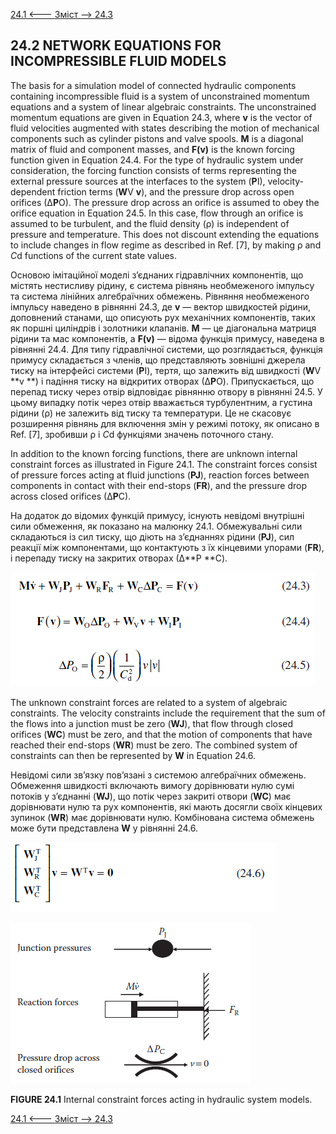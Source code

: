 [24.1 <--- ](24_1.md) [   Зміст   ](README.md) [--> 24.3](24_3.md)

## 24.2 NETWORK EQUATIONS FOR INCOMPRESSIBLE FLUID MODELS

The basis for a simulation model of connected hydraulic components containing incompressible fluid is a system of unconstrained momentum equations and a system of linear algebraic constraints. The unconstrained momentum equations are given in Equation 24.3, where **v** is the vector of fluid velocities augmented with states describing the motion of mechanical components such as cylinder pistons and valve spools. **M** is a diagonal matrix of fluid and component masses, and **F(v)** is the known forcing function given in Equation 24.4. For the type of hydraulic system under consideration, the forcing function consists of terms representing the external pressure sources at the interfaces to the system (**P**I), velocity-dependent friction terms (**W**V **v**), and the pressure drop across open orifices (∆**P**O). The pressure drop across an orifice is assumed to obey the orifice equation in Equation 24.5. In this case, flow through an orifice is assumed to be turbulent, and the fluid density (ρ) is independent of pressure and temperature. This does not discount extending the equations to include changes in flow regime as described in Ref. [7], by making ρ and *C*d functions of the current state values.

Основою імітаційної моделі з’єднаних гідравлічних компонентів, що містять нестисливу рідину, є система рівнянь необмеженого імпульсу та система лінійних алгебраїчних обмежень. Рівняння необмеженого імпульсу наведено в рівнянні 24.3, де **v** — вектор швидкостей рідини, доповнений станами, що описують рух механічних компонентів, таких як поршні циліндрів і золотники клапанів. **M** — це діагональна матриця рідини та мас компонентів, а **F(v)** — відома функція примусу, наведена в рівнянні 24.4. Для типу гідравлічної системи, що розглядається, функція примусу складається з членів, що представляють зовнішні джерела тиску на інтерфейсі системи (**P**I), тертя, що залежить від швидкості (**W**V **v **) і падіння тиску на відкритих отворах (∆**P**O). Припускається, що перепад тиску через отвір відповідає рівнянню отвору в рівнянні 24.5. У цьому випадку потік через отвір вважається турбулентним, а густина рідини (ρ) не залежить від тиску та температури. Це не скасовує розширення рівнянь для включення змін у режимі потоку, як описано в Ref. [7], зробивши ρ і *C*d функціями значень поточного стану.

In addition to the known forcing functions, there are unknown internal constraint forces as illustrated in Figure 24.1. The constraint forces consist of pressure forces acting at fluid junctions (**PJ**), reaction forces between components in contact with their end-stops (**FR**), and the pressure drop across closed orifices (∆**P**C).

На додаток до відомих функцій примусу, існують невідомі внутрішні сили обмеження, як показано на малюнку 24.1. Обмежувальні сили складаються із сил тиску, що діють на з’єднаннях рідини (**PJ**), сил реакції між компонентами, що контактують з їх кінцевими упорами (**FR**), і перепаду тиску на закритих отворах (∆**P **C).

![image-20220823011807439](media/image-20220823011807439.png)

  The unknown constraint forces are related to a system of algebraic constraints. The velocity constraints include the requirement that the sum of the flows into a junction must be zero (**WJ**), that flow through closed orifices (**WC**) must be zero, and that the motion of components that have reached their end-stops (**WR**) must be zero. The combined system of constraints can then be represented by **W** in Equation 24.6.

Невідомі сили зв’язку пов’язані з системою алгебраїчних обмежень. Обмеження швидкості включають вимогу дорівнювати нулю сумі потоків у з’єднанні (**WJ**), що потік через закриті отвори (**WC**) має дорівнювати нулю та рух компонентів, які мають досягли своїх кінцевих зупинок (**WR**) має дорівнювати нулю. Комбінована система обмежень може бути представлена **W** у рівнянні 24.6.

![image-20220823011825710](media/image-20220823011825710.png)

![image-20220823011840704](media/image-20220823011840704.png)

**FIGURE 24.1** Internal constraint forces acting in hydraulic system models.

[24.1 <--- ](24_1.md) [   Зміст   ](README.md) [--> 24.3](24_3.md)